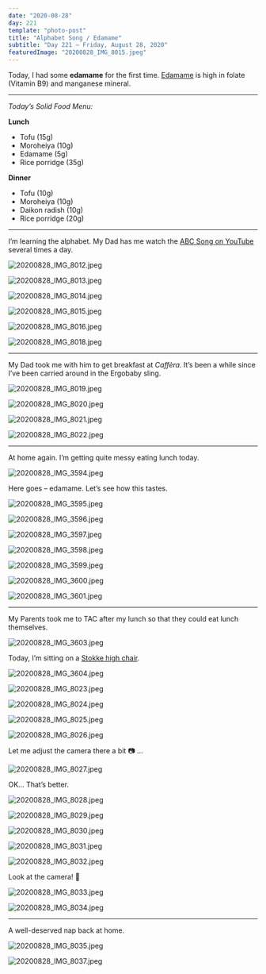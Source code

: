 ```yaml
---
date: "2020-08-28"
day: 221
template: "photo-post"
title: "Alphabet Song / Edamame"
subtitle: "Day 221 – Friday, August 28, 2020"
featuredImage: "20200828_IMG_8015.jpeg"
---
```


Today, I had some **edamame** for the first time. <a href="https://en.wikipedia.org/wiki/Edamame">Edamame</a> is high in folate (Vitamin B9) and manganese mineral.

<hr />

_Today’s Solid Food Menu:_

**Lunch**

- Tofu (15g)
- Moroheiya (10g)
- Edamame (5g)
- Rice porridge (35g)

**Dinner**

- Tofu (10g)
- Moroheiya (10g)
- Daikon radish (10g)
- Rice porridge (20g)

<hr />

I’m learning the alphabet. My Dad has me watch the <a href="https://www.youtube.com/watch?v=75p-N9YKqNo">ABC Song on YouTube</a> several times a day.

![20200828_IMG_8012.jpeg](20200828_IMG_8012.jpeg)

![20200828_IMG_8013.jpeg](20200828_IMG_8013.jpeg)

![20200828_IMG_8014.jpeg](20200828_IMG_8014.jpeg)

![20200828_IMG_8015.jpeg](20200828_IMG_8015.jpeg)

![20200828_IMG_8016.jpeg](20200828_IMG_8016.jpeg)

![20200828_IMG_8018.jpeg](20200828_IMG_8018.jpeg)

<hr />

My Dad took me with him to get breakfast at *Caffèra*. It’s been a while since I’ve been carried around in the Ergobaby sling.

![20200828_IMG_8019.jpeg](20200828_IMG_8019.jpeg)

![20200828_IMG_8020.jpeg](20200828_IMG_8020.jpeg)

![20200828_IMG_8021.jpeg](20200828_IMG_8021.jpeg)

![20200828_IMG_8022.jpeg](20200828_IMG_8022.jpeg)

<hr />

At home again. I’m getting quite messy eating lunch today.

![20200828_IMG_3594.jpeg](20200828_IMG_3594.jpeg)

Here goes – edamame. Let’s see how this tastes.

![20200828_IMG_3595.jpeg](20200828_IMG_3595.jpeg)

![20200828_IMG_3596.jpeg](20200828_IMG_3596.jpeg)

![20200828_IMG_3597.jpeg](20200828_IMG_3597.jpeg)

![20200828_IMG_3598.jpeg](20200828_IMG_3598.jpeg)

![20200828_IMG_3599.jpeg](20200828_IMG_3599.jpeg)

![20200828_IMG_3600.jpeg](20200828_IMG_3600.jpeg)

![20200828_IMG_3601.jpeg](20200828_IMG_3601.jpeg)

<hr />

My Parents took me to TAC after my lunch so that they could eat lunch themselves.

![20200828_IMG_3603.jpeg](20200828_IMG_3603.jpeg)

Today, I’m sitting on a <a href="https://www.stokke.com/USA/en-us/highchairs/tripp-trapp/TT01.html">Stokke high chair</a>.

![20200828_IMG_3604.jpeg](20200828_IMG_3604.jpeg)

![20200828_IMG_8023.jpeg](20200828_IMG_8023.jpeg)

![20200828_IMG_8024.jpeg](20200828_IMG_8024.jpeg)

![20200828_IMG_8025.jpeg](20200828_IMG_8025.jpeg)

![20200828_IMG_8026.jpeg](20200828_IMG_8026.jpeg)

Let me adjust the camera there a bit 📷 …

![20200828_IMG_8027.jpeg](20200828_IMG_8027.jpeg)

OK… That’s better.

![20200828_IMG_8028.jpeg](20200828_IMG_8028.jpeg)

![20200828_IMG_8029.jpeg](20200828_IMG_8029.jpeg)

![20200828_IMG_8030.jpeg](20200828_IMG_8030.jpeg)

![20200828_IMG_8031.jpeg](20200828_IMG_8031.jpeg)

![20200828_IMG_8032.jpeg](20200828_IMG_8032.jpeg)

Look at the camera! 📸

![20200828_IMG_8033.jpeg](20200828_IMG_8033.jpeg)

![20200828_IMG_8034.jpeg](20200828_IMG_8034.jpeg)

<hr />

A well-deserved nap back at home.

![20200828_IMG_8035.jpeg](20200828_IMG_8035.jpeg)

![20200828_IMG_8037.jpeg](20200828_IMG_8037.jpeg)
